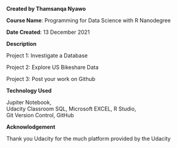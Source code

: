 **Created by Thamsanqa Nyawo**

**Course Name**: Programming for Data Science with R Nanodegree

**Date Created**: 13 December 2021

**Description**

Project 1: Investigate a Database 

Project 2: Explore US Bikeshare Data

Project 3: Post your work on Github

**Technology Used**

Jupiter Notebook,  
Udacity Classroom SQL, 
Microsoft EXCEL, 
R Studio,  
Git Version Control, 
GitHub

**Acknowlodgement**

Thank you Udacity for the much platform provided by the Udacity 
